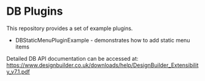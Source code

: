 # DB Plugins
This repository provides a set of example plugins.
* DBStaticMenuPluginExample - demonstrates how to add static menu items

Detailed DB API documentation can be accessed at:\
https://www.designbuilder.co.uk/downloads/help/DesignBuilder_Extensibility_v7.1.pdf
  

